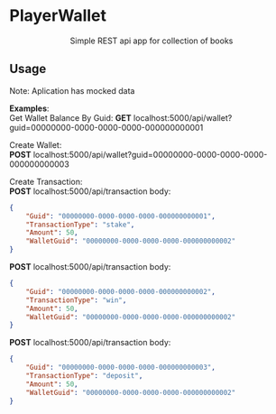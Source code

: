 # PlayerWallet
<p align="center">
  Simple REST api app for collection of books
</p>

## Usage
Note: Aplication has mocked data

**Examples**:  
Get Wallet Balance By Guid:
**GET** localhost:5000/api/wallet?guid=00000000-0000-0000-0000-000000000001

Create Wallet:  
**POST** localhost:5000/api/wallet?guid=00000000-0000-0000-0000-000000000003

Create Transaction:  
**POST** localhost:5000/api/transaction
body:  
```json
{
    "Guid": "00000000-0000-0000-0000-000000000001",
    "TransactionType": "stake",
    "Amount": 50,
    "WalletGuid": "00000000-0000-0000-0000-000000000002"
}
```

**POST** localhost:5000/api/transaction
body:  
```json
{
    "Guid": "00000000-0000-0000-0000-000000000002",
    "TransactionType": "win",
    "Amount": 50,
    "WalletGuid": "00000000-0000-0000-0000-000000000002"
}
```

**POST** localhost:5000/api/transaction
body:  
```json
{
    "Guid": "00000000-0000-0000-0000-000000000003",
    "TransactionType": "deposit",
    "Amount": 50,
    "WalletGuid": "00000000-0000-0000-0000-000000000002"
}
```
